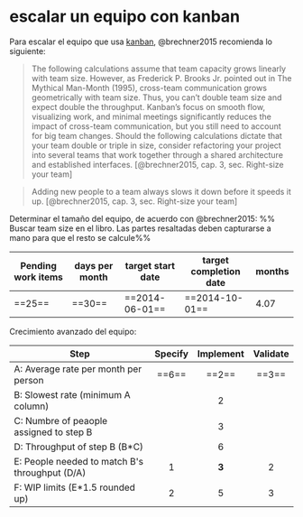 # escalar un equipo con kanban

Para escalar el equipo que usa [kanban](kanban.md), @brechner2015 recomienda lo siguiente:

 >
 > The following calculations assume that team capacity grows linearly with team size. However, as Frederick P. Brooks Jr. pointed out in The Mythical Man-Month (1995), cross-team communication grows geometrically with team size. Thus, you can’t double team size and expect double the throughput. Kanban’s focus on smooth flow, visualizing work, and minimal meetings significantly reduces the impact of cross-team communication, but you still need to account for big team changes. Should the following calculations dictate that your team double or triple in size, consider refactoring your project into several teams that work together through a shared architecture and established interfaces. [@brechner2015, cap. 3, sec. Right-size your team]

 >
 > Adding new people to a team always slows it down before it speeds it up.  [@brechner2015, cap. 3, sec. Right-size your team]

Determinar el tamaño del equipo, de acuerdo con @brechner2015:
%% Buscar team size en el libro. Las partes resaltadas deben capturarse a mano para que el resto se calcule%%

|Pending work items|days per month|target start date|target completion date|months|
|------------------|--------------|-----------------|----------------------|------|
|==25==|==30==|==2014-06-01==|==2014-10-01==|4.07|

Crecimiento avanzado del equipo:

|Step|Specify|Implement|Validate|
|----|:-----:|:-------:|:------:|
|A: Average rate per month per person|==6==|==2==|==3==|
|B: Slowest rate (minimum A column)||2||
|C: Numbre of peaople assigned to step B||3||
|D: Throughput of step B (B\*C)||6||
|E: People needed to match B's throughput (D/A)|1|**3**|2|
|F: WIP limits (E\*1.5 rounded up)|2|5|3|
